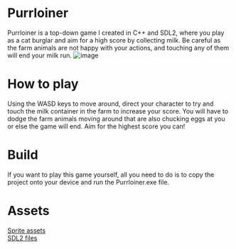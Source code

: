# Purrloiner
Purrloiner is a top-down game I created in C++ and SDL2, where you play as a cat burglar and aim for a high score by collecting milk. Be careful as the farm animals are not happy with your actions, and touching any of them will end your milk run.
![image](https://github.com/glbp11/Purrloiner/assets/131571101/cd5e17ae-aa3a-4838-8612-d593d8c48d92)

# How to play
Using the WASD keys to move around, direct your character to try and touch the milk container in the farm to increase your score. You will have to dodge the farm animals moving around that are also chucking eggs at you or else the game will end. Aim for the highest score you can!

# Build
If you want to play this game yourself, all you need to do is to copy the project onto your device and run the Purrloiner.exe file.

# Assets
[Sprite assets](https://cupnooble.itch.io/sprout-lands-asset-pack)\
[SDL2 files](https://github.com/libsdl-org/SDL/releases)
